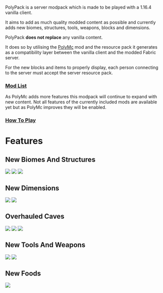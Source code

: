 PolyPack is a server modpack which is made to be played with a 1.16.4 vanilla client.

It aims to add as much quality modded content as possible and currently adds new biomes, structures, tools, weapons, blocks and dimensions.

PolyPack **does not replace** any vanilla content.

It does so by utilising the [PolyMc](https://github.com/TheEpicBlock/PolyMc) mod and the resource pack it generates as a compatibility layer between the vanilla client and the modded Fabric server.

For the new blocks and items to properly display, each person connecting to the server must accept the server resource pack.

### [Mod List](https://github.com/TrueCP6/PolyPack/wiki/Mod-list)
As PolyMc adds more features this modpack will continue to expand with new content. Not all features of the currently included mods are available yet but as PolyMc improves they will be enabled.

### [How To Play](https://github.com/TrueCP6/PolyPack/wiki/How-To-Use)

# Features
## New Biomes And Structures
![](https://i.imgur.com/CebL22s.jpeg)
![](https://i.imgur.com/urvFdBT.jpeg)
![](https://i.imgur.com/driGKXk.png)

## New Dimensions
![](https://i.imgur.com/DvYlADh.jpg)
![](https://i.imgur.com/qAlCNIj.png)

## Overhauled Caves
![](https://i.imgur.com/U1cCvfV.png)
![](https://i.imgur.com/xhueu4B.jpeg)
![](https://i.imgur.com/Cj9K8j3.png)

## New Tools And Weapons
![](https://i.imgur.com/kiLRLmP.png)
![](https://i.imgur.com/d3gbpH9.png)

## New Foods
![](https://i.imgur.com/DIIujBG.png)